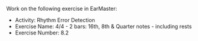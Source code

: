 Work on the following exercise in EarMaster:
- Activity: Rhythm Error Detection
- Exercise Name: 4/4 - 2 bars: 16th, 8th & Quarter notes - including rests
- Exercise Number: 8.2
